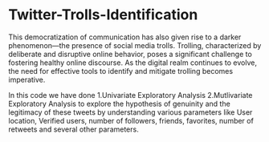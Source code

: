 # Twitter-Trolls-Identification


This democratization of communication has also given rise to a darker phenomenon—the presence of social media trolls. Trolling, characterized by deliberate and disruptive online behavior, poses a significant challenge to fostering healthy online discourse. As the digital realm continues to evolve, the need for effective tools to identify and mitigate trolling becomes imperative.

In this code we have done 
1.Univariate Exploratory Analysis
2.Mutlivariate Exploratory Analysis
to explore the hypothesis of genuinity and the legitimacy of these tweets by understanding various parameters like User location, Verified users, number of followers, friends, favorites, number of retweets and several other parameters.

